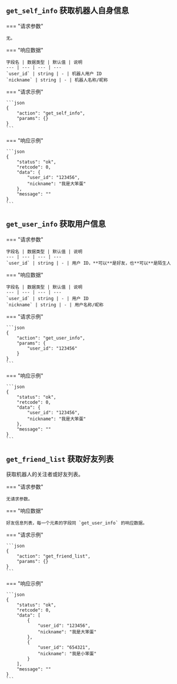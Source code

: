 ## `get_self_info` 获取机器人自身信息

=== "请求参数"

    无。

=== "响应数据"

    字段名 | 数据类型 | 默认值 | 说明
    --- | --- | --- | ---
    `user_id` | string | - | 机器人用户 ID
    `nickname` | string | - | 机器人名称/昵称

=== "请求示例"

    ```json
    {
        "action": "get_self_info",
        "params": {}
    }
    ```

=== "响应示例"

    ```json
    {
        "status": "ok",
        "retcode": 0,
        "data": {
            "user_id": "123456",
            "nickname": "我是大笨蛋"
        },
        "message": ""
    }
    ```

## `get_user_info` 获取用户信息

=== "请求参数"

    字段名 | 数据类型 | 默认值 | 说明
    --- | --- | --- | ---
    `user_id` | string | - | 用户 ID，**可以**是好友，也**可以**是陌生人

=== "响应数据"

    字段名 | 数据类型 | 默认值 | 说明
    --- | --- | --- | ---
    `user_id` | string | - | 用户 ID
    `nickname` | string | - | 用户名称/昵称

=== "请求示例"

    ```json
    {
        "action": "get_user_info",
        "params": {
            "user_id": "123456"
        }
    }
    ```

=== "响应示例"

    ```json
    {
        "status": "ok",
        "retcode": 0,
        "data": {
            "user_id": "123456",
            "nickname": "我是大笨蛋"
        },
        "message": ""
    }
    ```

## `get_friend_list` 获取好友列表

获取机器人的关注者或好友列表。

=== "请求参数"

    无请求参数。

=== "响应数据"

    好友信息列表，每一个元素的字段同 `get_user_info` 的响应数据。

=== "请求示例"

    ```json
    {
        "action": "get_friend_list",
        "params": {}
    }
    ```

=== "响应示例"

    ```json
    {
        "status": "ok",
        "retcode": 0,
        "data": [
            {
                "user_id": "123456",
                "nickname": "我是大笨蛋"
            },
            {
                "user_id": "654321",
                "nickname": "我是小笨蛋"
            }
        ],
        "message": ""
    }
    ```
